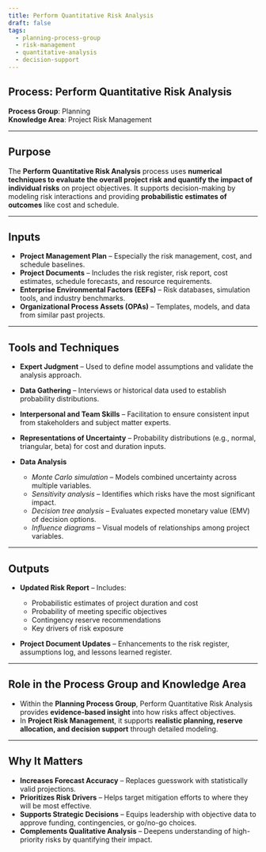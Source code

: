 ```yaml
---
title: Perform Quantitative Risk Analysis  
draft: false  
tags:  
  - planning-process-group  
  - risk-management  
  - quantitative-analysis  
  - decision-support  
---
```


## Process: Perform Quantitative Risk Analysis

**Process Group**: Planning  
**Knowledge Area**: Project Risk Management  

---

## Purpose

The **Perform Quantitative Risk Analysis** process uses **numerical techniques to evaluate the overall project risk and quantify the impact of individual risks** on project objectives. It supports decision-making by modeling risk interactions and providing **probabilistic estimates of outcomes** like cost and schedule.

---

## Inputs

- **Project Management Plan** – Especially the risk management, cost, and schedule baselines.
- **Project Documents** – Includes the risk register, risk report, cost estimates, schedule forecasts, and resource requirements.
- **Enterprise Environmental Factors (EEFs)** – Risk databases, simulation tools, and industry benchmarks.
- **Organizational Process Assets (OPAs)** – Templates, models, and data from similar past projects.

---

## Tools and Techniques

- **Expert Judgment** – Used to define model assumptions and validate the analysis approach.
- **Data Gathering** – Interviews or historical data used to establish probability distributions.
- **Interpersonal and Team Skills** – Facilitation to ensure consistent input from stakeholders and subject matter experts.

- **Representations of Uncertainty** – Probability distributions (e.g., normal, triangular, beta) for cost and duration inputs.
- **Data Analysis**  
  - *Monte Carlo simulation* – Models combined uncertainty across multiple variables.  
  - *Sensitivity analysis* – Identifies which risks have the most significant impact.  
  - *Decision tree analysis* – Evaluates expected monetary value (EMV) of decision options.  
  - *Influence diagrams* – Visual models of relationships among project variables.

---

## Outputs

- **Updated Risk Report** – Includes:
  - Probabilistic estimates of project duration and cost  
  - Probability of meeting specific objectives  
  - Contingency reserve recommendations  
  - Key drivers of risk exposure  

- **Project Document Updates** – Enhancements to the risk register, assumptions log, and lessons learned register.

---

## Role in the Process Group and Knowledge Area

- Within the **Planning Process Group**, Perform Quantitative Risk Analysis provides **evidence-based insight** into how risks affect objectives.
- In **Project Risk Management**, it supports **realistic planning, reserve allocation, and decision support** through detailed modeling.

---

## Why It Matters

- **Increases Forecast Accuracy** – Replaces guesswork with statistically valid projections.
- **Prioritizes Risk Drivers** – Helps target mitigation efforts to where they will be most effective.
- **Supports Strategic Decisions** – Equips leadership with objective data to approve funding, contingencies, or go/no-go choices.
- **Complements Qualitative Analysis** – Deepens understanding of high-priority risks by quantifying their impact.

